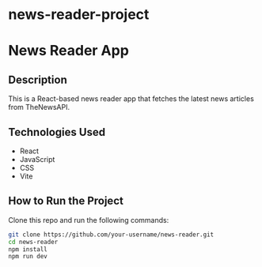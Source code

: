 # news-reader-project
# News Reader App
## Description
This is a React-based news reader app that fetches the latest news articles from TheNewsAPI.

## Technologies Used
- React
- JavaScript
- CSS
- Vite

## How to Run the Project
Clone this repo and run the following commands:
```bash
git clone https://github.com/your-username/news-reader.git
cd news-reader
npm install
npm run dev
